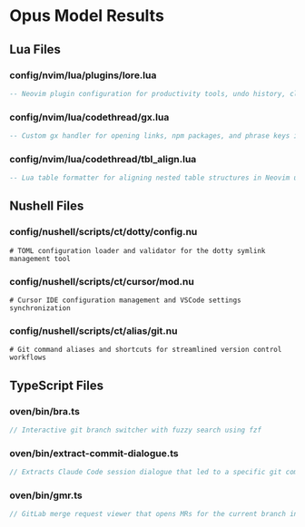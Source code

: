 # Opus Model Results

## Lua Files

### config/nvim/lua/plugins/lore.lua

```lua
-- Neovim plugin configuration for productivity tools, undo history, clipboard management, and workflow enhancements
```

### config/nvim/lua/codethread/gx.lua

```lua
-- Custom gx handler for opening links, npm packages, and phrase keys in Neovim
```

### config/nvim/lua/codethread/tbl_align.lua

```lua
-- Lua table formatter for aligning nested table structures in Neovim using treesitter
```

## Nushell Files

### config/nushell/scripts/ct/dotty/config.nu

```nu
# TOML configuration loader and validator for the dotty symlink management tool
```

### config/nushell/scripts/ct/cursor/mod.nu

```nu
# Cursor IDE configuration management and VSCode settings synchronization
```

### config/nushell/scripts/ct/alias/git.nu

```nu
# Git command aliases and shortcuts for streamlined version control workflows
```

## TypeScript Files

### oven/bin/bra.ts

```typescript
// Interactive git branch switcher with fuzzy search using fzf
```

### oven/bin/extract-commit-dialogue.ts

```typescript
// Extracts Claude Code session dialogue that led to a specific git commit
```

### oven/bin/gmr.ts

```typescript
// GitLab merge request viewer that opens MRs for the current branch in browser
```
